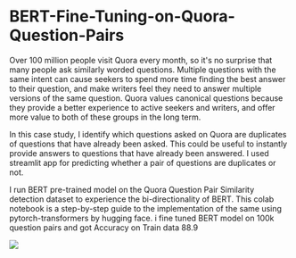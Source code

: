 # BERT-Fine-Tuning-on-Quora-Question-Pairs

Over 100 million people visit Quora every month, so it's no surprise that many people ask similarly worded questions. Multiple questions with the same intent can cause seekers to spend more time finding the best answer to their question, and make writers feel they need to answer multiple versions of the same question. Quora values canonical questions because they provide a better experience to active seekers and writers, and offer more value to both of these groups in the long term.

In this case study, I identify which questions asked on Quora are duplicates of questions that have already been asked.
This could be useful to instantly provide answers to questions that have already been answered. I used streamlit app for predicting whether a pair of questions are duplicates or not.

I run BERT pre-trained model on the Quora Question Pair Similarity detection dataset to experience the bi-directionality of BERT. This colab notebook is a step-by-step guide to the implementation of the same using pytorch-transformers by hugging face. i fine tuned BERT model on 100k question pairs and got Accuracy on Train data 88.9

<img src="https://github.com/monika2910/BERT-Fine-Tuning-on-Quora-Question-Pairs
/blob/main/2022-09-13.png">
